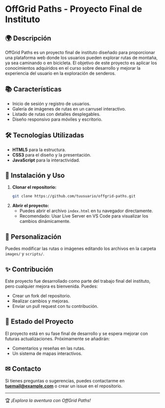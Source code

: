 # OffGrid Paths - Proyecto Final de Instituto

## 🌍 Descripción
OffGrid Paths es un proyecto final de instituto diseñado para proporcionar una plataforma web donde los usuarios pueden explorar rutas de montaña, ya sea caminando o en bicicleta. El objetivo de este proyecto es aplicar los conocimientos adquiridos en el curso sobre desarrollo y mejorar la experiencia del usuario en la exploración de senderos.

## 📚 Características
- Inicio de sesión y registro de usuarios.
- Galería de imágenes de rutas en un carrusel interactivo.
- Listado de rutas con detalles desplegables.
- Diseño responsivo para móviles y escritorio.

## 🛠 Tecnologías Utilizadas
- **HTML5** para la estructura.
- **CSS3** para el diseño y la presentación.
- **JavaScript** para la interactividad.

## 👤 Instalación y Uso
1. **Clonar el repositorio:**
   ```bash
   git clone https://github.com/tuusuario/offgrid-paths.git
   ```
2. **Abrir el proyecto:**
   - Puedes abrir el archivo `index.html` en tu navegador directamente.
   - Recomendado: Usar Live Server en VS Code para visualizar los cambios dinámicamente.

## 🔧 Personalización
Puedes modificar las rutas o imágenes editando los archivos en la carpeta `images/` y `scripts/`.

## ✨ Contribución
Este proyecto fue desarrollado como parte del trabajo final del instituto, pero cualquier mejora es bienvenida. Puedes:
- Crear un fork del repositorio.
- Realizar cambios y mejoras.
- Enviar un pull request con tu contribución.

## 📅 Estado del Proyecto
El proyecto está en su fase final de desarrollo y se espera mejorar con futuras actualizaciones. Próximamente se añadirán:
- Comentarios y reseñas en las rutas.
- Un sistema de mapas interactivos.

## ✉ Contacto
Si tienes preguntas o sugerencias, puedes contactarme en **tuemail@example.com** o crear un issue en el repositorio.

---
🏆 *¡Explora la aventura con OffGrid Paths!*


